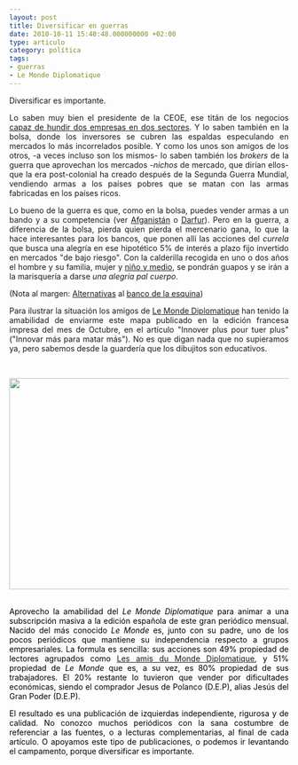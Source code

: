 ```yaml
---
layout: post
title: Diversificar en guerras
date: 2010-10-11 15:40:48.000000000 +02:00
type: articulo
category: política
tags:
- guerras
- Le Monde Diplomatique
---
```

<p style="text-align: justify;">Diversificar es importante.</p>
<p style="text-align: justify;">Lo saben muy bien el presidente de la CEOE, ese titán de los negocios <a href="http://www.publico.es/dinero/301579/diaz-ferran-arruina-tambien-su-aseguradora">capaz de hundir dos empresas en dos sectores</a>.  Y lo saben también en la bolsa, donde los inversores se cubren las  espaldas especulando en mercados lo más incorrelados posible. Y como los  unos son amigos de los otros, -a veces incluso son los mismos- lo saben  también los <em>brokers</em> de la guerra que aprovechan los mercados -<em>nichos</em> de mercado, que dirían ellos- que la era post-colonial ha creado  después de la Segunda Guerra Mundial, vendiendo armas a los países  pobres que se matan con las armas fabricadas en los países ricos.</p>
<p style="text-align: justify;">Lo bueno de la guerra es que, como en la bolsa, puedes vender armas a un bando y a su competencia (ver <a href="http://www.rebelion.org/noticia.php?id=66186">Afganistán</a> o <a href="http://www.rebelion.org/noticia.php?id=51343">Darfur</a>).  Pero en la guerra, a diferencia de la bolsa, pierda quien pierda el  mercenario gana, lo que la hace interesantes para los bancos, que ponen  allí las acciones del <em>currela</em> que busca una alegría en ese hipotético 5% de interés a plazo fijo  invertido en mercados "de bajo riesgo". Con la calderilla recogida en  uno o dos años el hombre y su familia, mujer y <a href="http://www.elmundo.es/elmundo/2010/06/22/espana/1277197824.html">niño y medio</a>, se pondrán guapos y se irán a la marisquería a darse <em>una alegría pal cuerpo</em>.</p>
<p style="text-align: justify;">(Nota al margen: <a href="http://triodos.es/">Alternativas</a> al <a href="http://www.bbvasensearmes.org/">banco de la esquina</a>)</p>
<p style="text-align: justify;">Para ilustrar la situación los amigos de <a href="http://www.monde-diplomatique.fr/">Le Monde Diplomatique</a> han tenido la amabilidad de enviarme este mapa publicado en la edición  francesa impresa del mes de Octubre, en el artículo "Innover plus pour  tuer plus" ("Innovar más para matar más"). No es que digan nada que no  supieramos ya, pero sabemos desde la guardería que los dibujitos son  educativos.</p>
<p style="text-align: center;"><span style="color: #ffffff;">_____________________</span></p>
<p style="text-align: center;"><a href=="{{ site.baseurl }}/assets/LMD_armement-frise-rouge"><img class="aligncenter size-full wp-image-501" title="mapa guerras" src="{{ site.baseurl }}/assets/LMD_armement-frise-rouge" alt="" width="631" height="381" /></a><span style="color: #ffffff;">________________________________________________________________</span></p>
<p style="text-align: justify;"><span style="color: #000000;">Aprovecho la amabilidad del <em>Le Monde Diplomatique</em> para animar a una subscripción masiva a la edición española de este gran periódico mensual. Nacido del más conocido <em>Le Monde</em> es, junto con su padre, uno de los pocos periódicos que mantiene su  independencia respecto a grupos empresariales. La formula es sencilla:  sus acciones son 49% propiedad de lectores agrupados como <a href="http://www.amis.monde-diplomatique.fr/">Les amis du Monde Diplomatique</a>, y 51% propiedad de<em> Le Monde</em> que es, a su vez, es 80% propiedad de sus trabajadores. El 20% restante  lo tuvieron que vender por dificultades económicas, siendo el comprador  Jesus de Polanco (D.E.P), alias Jesús del Gran Poder (D.E.P).</span></p>
<p style="text-align: justify;"><span style="color: #000000;">El  resultado es una publicación de izquierdas independiente, rigurosa y de  calidad. No conozco muchos periódicos con la sana costumbre de  referenciar a las fuentes, o a lecturas complementarias, al final de  cada artículo. O apoyamos este tipo de publicaciones, o podemos ir  levantando el campamento, porque diversificar es importante.</span></p>
